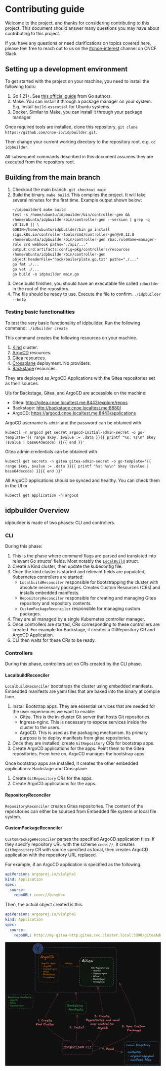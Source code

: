 # Contributing guide

Welcome to the project, and thanks for considering contributing to this project. 
This document should answer many questions you may have about contributing to this project.

If you have any questions or need clarifications on topics covered here, please feel free to reach out to us on the [#cnoe-interest](https://cloud-native.slack.com/archives/C05TN9WFN5S) channel on CNCF Slack.

## Setting up a development environment

To get started with the project on your machine, you need to install the following tools:
1. Go 1.21+. See [this official guide](https://go.dev/doc/install) from Go authors.
2. Make. You can install it through a package manager on your system. E.g. Install `build-essential` for Ubuntu systems.
3. Docker. Similar to Make, you can install it through your package manager.

Once required tools are installed, clone this repository. `git clone https://github.com/cnoe-io/idpbuilder.git`.

Then change your current working directory to the repository root. e.g. `cd idpbuilder`.

All subsequent commands described in this document assumes they are executed from the repository root.

## Building from the main branch

1. Checkout the main branch. `git checkout main`
2. Build the binary. `make build`. This compiles the project. It will take several minutes for the first time. Example output shown below:
    ```
    ~/idpbuilder$ make build
    test -s /home/ubuntu/idpbuilder/bin/controller-gen && /home/ubuntu/idpbuilder/bin/controller-gen --version | grep -q v0.12.0 || \
    GOBIN=/home/ubuntu/idpbuilder/bin go install sigs.k8s.io/controller-tools/cmd/controller-gen@v0.12.0
    /home/ubuntu/idpbuilder/bin/controller-gen rbac:roleName=manager-role crd webhook paths="./api/..." output:crd:artifacts:config=pkg/controllers/resources
    /home/ubuntu/idpbuilder/bin/controller-gen object:headerFile="hack/boilerplate.go.txt" paths="./..."
    go fmt ./...
    go vet ./...
    go build -o idpbuilder main.go  
    ```
3. Once build finishes, you should have an executable file called `idbuilder` in the root of the repository.
4. The file should be ready to use. Execute the file to confirm. `./idpbuilder --help`


### Testing basic functionalities

To test the very basic functionality of idpbuilder, Run the following command: `./idbuilder create`

This command creates the following resources on your machine. 

1. [Kind](https://kind.sigs.k8s.io/) cluster.
2. [ArgoCD](https://argo-cd.readthedocs.io/en/stable/) resources.
3. [Gitea](https://about.gitea.com/) resources.
4. [Crossplane](https://www.crossplane.io/) deployment. No providers.
5. [Backstage](https://backstage.io/) resources.

They are deployed as ArgoCD Applications with the Gitea repositories set as their sources. 

UIs for Backstage, Gitea, and ArgoCD are accessible on the machine:
* Gitea: http://gitea.cnoe.localtest.me:8443/explore/repos
* Backstage: http://backstage.cnoe.localtest.me:8880/
* ArgoCD: https://argocd.cnoe.localtest.me:8443/applications

ArgoCD username is `admin` and the password can be obtained with 
```
kubectl -n argocd get secret argocd-initial-admin-secret -o go-template='{{ range $key, $value := .data }}{{ printf "%s: %s\n" $key ($value | base64decode) }}{{ end }}'
```

Gitea admin credentials can be obtained with 
```
kubectl get secrets -n gitea gitea-admin-secret -o go-template='{{ range $key, $value := .data }}{{ printf "%s: %s\n" $key ($value | base64decode) }}{{ end }}'
```

All ArgoCD applications should be synced and healthy. You can check them in the UI or 
```
kubectl get application -n argocd
```

## idpbuilder Overview

idpbuilder is made of two phases: CLI and controllers.

### CLI

During this phase: 
1. This is the phase where command flags are parsed and translated into relevant Go structs' fields. Most notably the [`LocalBuild`](https://github.com/cnoe-io/idpbuilder/blob/main/api/v1alpha1/localbuild_types.go) struct.
2. Create a Kind cluster, then update the kubeconfig file.
3. Once the kind cluster is started and relevant fields are populated, Kubernetes controllers are started:
    *  `LocalbuildReconciler` responsible for bootstrapping the cluster with absolute necessary packages. Creates Custom Resources (CRs) and installs embedded manifests.
    *  `RepositoryReconciler` responsible for creating and managing Gitea repository and repository contents.
    *  `CustomPackageReconciler` responsible for managing custom packages.  
4. They are all managed by a single Kubernetes controller manager.
5. Once controllers are started, CRs corresponding to these controllers are created. For example for Backstage, it creates a GitRepository CR and ArgoCD Application.
6. CLI then waits for these CRs to be ready.

### Controllers

During this phase, controllers act on CRs created by the CLI phase.

#### LocalbuildReconciler

`LocalbuildReconciler` bootstraps the cluster using embedded manifests. Embedded manifests are yaml files that are baked into the binary at compile time.
1. Install Bootstrap apps. They are essential services that are needed for the user experiences we want to enable:
    * Gitea. This is the in-cluster Git server that hosts Git repositories.
    * Ingress-nginx. This is necessary to expose services inside the cluster to the users.
    * ArgoCD. This is used as the packaging mechanism. Its primary purpose is to deploy manifests from gitea repositories. 
2. Once they are installed, create `GitRepository` CRs for bootstrap apps.
3. Create ArgoCD applications for the apps. Point them to the Gitea repositories. From here on, ArgoCD manages the bootstrap apps.

Once bootstrap apps are installed, it creates the other embedded applications: Backstage and Crossplane.
1. Create `GitRepository` CRs for the apps.
2. Create ArgoCD applications for the apps.


#### RepositoryReconciler

`RepositoryReconciler` creates Gitea repositories.
The content of the repositories can either be sourced from Embedded file system or local file system.

#### CustomPackageReconciler

`CustomPackageReconciler` parses the specified ArgoCD application files. If they specify repository URL with the scheme `cnoe://`,
it creates `GitRepository` CR with source specified as local, then creates ArgoCD application with the repository URL replaced.

For example, if an ArgoCD application is specified as the following.

```yaml
apiVersion: argoproj.io/v1alpha1
kind: Application
spec:
  source:
    repoURL: cnoe://busybox
```

Then, the actual object created is this.

```yaml
apiVersion: argoproj.io/v1alpha1
kind: Application
spec:
  source:
    repoURL: http://my-gitea-http.gitea.svc.cluster.local:3000/giteaAdmin/idpbuilder-localdev-my-app-busybox.git
```


![idpbuilder.png](docs/images/idpbuilder.png)
